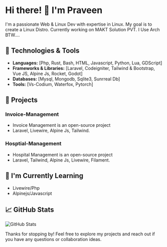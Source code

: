 # Hi there! 👋 I'm Praveen

I'm a passionate Web & Linux Dev with expertise in Linux. My goal is to create a Linux Distro. Currently working on MAKT Solution PVT. I Use Arch BTW....

## 🔧 Technologies & Tools

- **Languages:** [Php, Rust, Bash, HTML, Javascript, Python, Lua, GDScript]
- **Frameworks & Libraries:** [Laravel, Codeigniter, Tailwind & Bootstrap, Vue JS, Alpine Js, Rocket, Godot]
- **Databases:** [Mysql, Mongodb, Sqlite3, Sunrreal Db]
- **Tools:** [Vs-Codium, Waterfox, Pytorch]

## 🚀 Projects

### Invoice-Management
- Invoice Management is an open-source project
- Laravel, Livewire, Alpine Js, Tailwind.

### Hosptial-Management
- Hospital Management is an open-source project
- Laravel, Tailwind, Alpine Js, Livewire, Filament.

## 🌱 I'm Currently Learning

- Livewire/Php
- Alpinejs/Javascript


## 📈 GitHub Stats

![GitHub Stats](https://github-readme-stats.vercel.app/api?username=end3r-man&show_icons=true&theme=radical)


Thanks for stopping by! Feel free to explore my projects and reach out if you have any questions or collaboration ideas.
